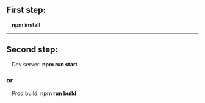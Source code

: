 ## First step:  
&emsp;**npm install**   
___
## Second step:  
&emsp;Dev server: **npm run start**   
### or  
&emsp;Prod build: **npm run build**   